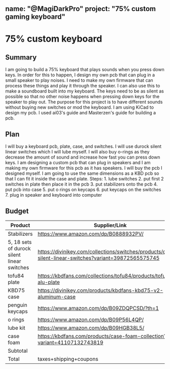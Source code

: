 name: "@MagiDarkPro"
project: "75% custom gaming keyboard" 
---

# 75% custom keyboard 

## Summary

I am going to build a 75% keyboard that plays sounds when you press down keys. In order for this to happen, I design my own pcb that can plug in a small speaker to play noises. I need to make my own firmware that can process these things and play it through the speaker. I can also use this to make a soundboard built into my keyboard. The keys need to be as silent as possible so that no other noise happens when pressing down keys for the speaker to play out. The purpose for this project is to have different sounds without buying new switches or mod the keyboard. I am using KiCad to design my pcb. I used ai03's guide and Masterzen's guide for building a pcb.

## Plan

I will buy a keyboard pcb, plate, case, and switches. I will use durock silent linear switches which I will lube myself. I will also buy o-rings as they decrease the amount of sound and increase how fast you can press down keys. I am designing a custom pcb that can plug in speakers and I am making my own firmware for this pcb as it has speakers. I will buy the pcb I designed myself. I am going to use the same dimensions as a KBD pcb so that I can fit it inside the case and plate.  Steps: 1. lube switches     2. put first 2 switches in plate then place it in the pcb    3. put stabilizers onto the pcb     4. put pcb into case    5. put o rings on keycaps     6. put keycaps on the switches    7. plug in speaker and keyboard into computer 

## Budget

| Product         | Supplier/Link                         | Cost   |
| --------------- | ------------------------------------- | ------ |
| Stabilizers     | https://www.amazon.com/dp/B0888932PV/ | 16.99  |
| 5, 18 sets of durock silent linear switches | https://divinikey.com/collections/switches/products/durock-silent-linear-switches?variant=39872565575745  | $61.75 |
| tofu84 plate    | https://kbdfans.com/collections/tofu84/products/tofu84-alu-plate | $20.00 |
| KBD75 case      | https://divinikey.com/products/kbdfans-kbd75-v2-aluminum-case | $91.75 |
| penguin keycaps | https://www.amazon.com/dp/B09ZDQPCSD/?th=1 | $25.99 |
| o rings         | https://www.amazon.com/dp/B09P56L4QP/ | $4.99  |
| lube kit        | https://www.amazon.com/dp/B09HGB38L5/ | $16.99 |
| case foam       | https://kbdfans.com/products/case-foam-collection?variant=41107132743819 | $10.00 |
| Subtotal        |                                       | 248.46 |
| Total           |        taxes+shipping+coupons         | $277.29|
